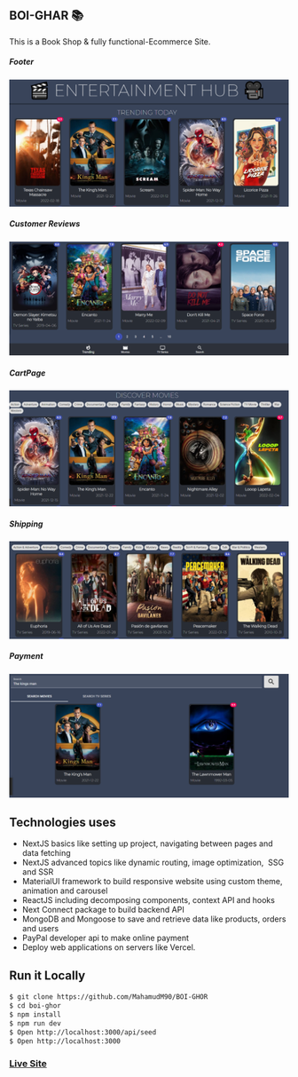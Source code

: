 
## BOI-GHAR 📚

This is a Book Shop & fully functional-Ecommerce Site. 



##### Footer
![ScreenShot of Form](screenshots/a.png)

##### Customer Reviews
![ScreenShot of Form](screenshots/b.png)

##### CartPage
![ScreenShot of Form](screenshots/c.png)

##### Shipping 
![ScreenShot of Form](screenshots/d.png)

##### Payment
![ScreenShot of Form](screenshots/e.png)





## Technologies uses
 - NextJS basics like setting up project, navigating between pages and data fetching
 - NextJS advanced topics like dynamic routing, image optimization,  SSG and SSR
 - MaterialUI framework to build responsive website using custom theme, animation and carousel
 - ReactJS including decomposing components, context API and hooks
 - Next Connect package to build backend API
 - MongoDB and Mongoose to save and retrieve data like products, orders and users
 - PayPal developer api to make online payment
 - Deploy web applications on servers like Vercel.




## Run it Locally
```
$ git clone https://github.com/MahamudM90/BOI-GHOR
$ cd boi-ghor
$ npm install
$ npm run dev
$ Open http://localhost:3000/api/seed
$ Open http://localhost:3000
```
   ###    [Live Site](https://boighorss.vercel.app/?fbclid=IwAR3f1UHUDWg0-41u_pPRq8vSZSZVpnMLtsQ1u3CvYKDppGGCBV4HO2ea-dk)
